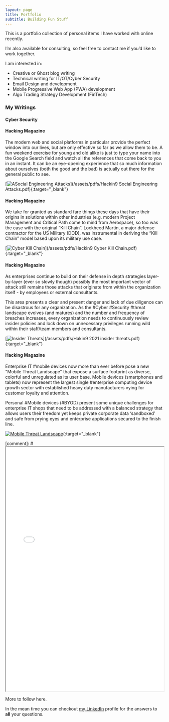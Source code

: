 ```yaml
---
layout: page
title: Portfolio
subtitle: Building Fun Stuff 
---
```


This is a portfolio collection of personal items I have worked with online recently.  

I’m also available for consulting, so feel free to contact me if you’d like to work together.

I am interested in:  

- Creative or Ghost blog writing
- Technical writing for IT/OT/Cyber Security
- Email Design and development
- Mobile Progressive Web App (PWA) development
- Algo Trading Strategy Development (FinTech)

### My Writings

#### Cyber Security

#### Hacking Magazine 

The modern web and social platforms in particular provide the perfect window into our lives, but are only effective so far as we allow them to be. A fun weekend exercise for young and old alike is just to type your name into the Google Search field and watch all the references that come back to you in an instant. It can be an eye-opening experience that so much information about ourselves (both the good and the bad) is actually out there for the general public to see.

[![ASocial Engineering Attacks](/assets/img/Hackin9-Social-Engineering-Attacks-cover.png)](/assets/pdfs/Hackin9 Social Engineering Attacks.pdf){:target="_blank"}

#### Hacking Magazine 

We take for granted as standard fare things these days that have their origins in solutions within other industries (e.g. modern Project Management and Critical Path come to mind from Aerospace), so too was the case with the original “Kill Chain”. Lockheed Martin, a major defense contractor for the US Military (DOD), was instrumental in deriving the “Kill Chain” model based upon its military use case.

[![Cyber Kill Chain](/assets/img/Hackin9-Cyber-Kill-Chain-cover.png)](/assets/pdfs/Hackin9 Cyber Kill Chain.pdf){:target="_blank"}

#### Hacking Magazine 

As enterprises continue to build on their defense in depth strategies layer-by-layer (ever so slowly though) possibly the most important vector of attack still remains those attacks that originate from within the organization itself - by employees or external consultants.

This area presents a clear and present danger and lack of due diligence can be disastrous for any organization. As the #Cyber #Security #threat landscape evolves (and matures) and the number and frequency of breaches increases, every organization needs to continuously review insider policies and lock down on unnecessary privileges running wild within their staff/team members and consultants.

[![Insider Threats](/assets/img/Hakin9-2021-insider-threats-cover.png)](/assets/pdfs/Hakin9 2021 insider threats.pdf){:target="_blank"}

#### Hacking Magazine 

Enterprise IT #mobile devices now more than ever before pose a new "Mobile Threat Landscape" that expose a surface footprint as diverse, colorful and unregulated as its user base. Mobile devices (smartphones and tablets) now represent the largest single #enterprise computing device growth sector with established heavy duty manufacturers vying for customer loyalty and attention.

Personal #Mobile devices (#BYOD) present some unique challenges for enterprise IT shops that need to be addressed with a balanced strategy that allows users their freedom yet keeps private corporate data ‘sandboxed’ and safe from prying eyes and enterprise applications secured to the finish line.

[![Mobile Threat Landscape](/assets/img/H9-Mobile-Threat-landscape-cover.png)](/assets/pdfs/H9-Mobile-Threat-landscape.pdf){:target="_blank"}

[comment]: # <iframe src="/assets/pdfs/Hackin9 Social Engineering Attacks.pdf" width="100%" height="20%"></iframe>

More to follow here. 

In the mean time you can checkout [my LinkedIn](https://www.linkedin.com/in/syedpeer) profile for the answers to **all** your questions.
